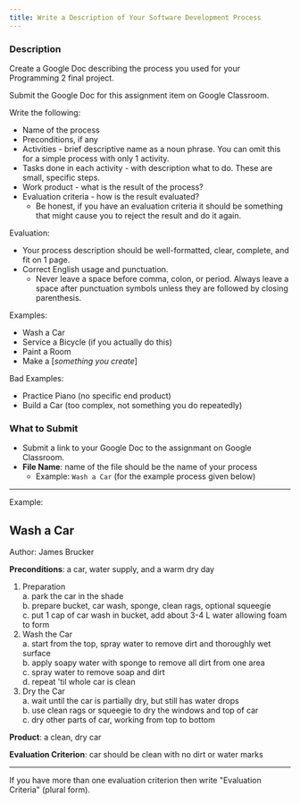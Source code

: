```yaml
---
title: Write a Description of Your Software Development Process
---
```


### Description

Create a Google Doc describing the process you used for your Programming 2 final project.

Submit the Google Doc for this assignment item on Google Classroom.

Write the following:

* Name of the process
* Preconditions, if any
* Activities - brief descriptive name as a noun phrase. You can omit this for a simple process with only 1 activity.
* Tasks done in each activity - with description what to do.  These are small, specific steps.
* Work product - what is the result of the process?
* Evaluation criteria - how is the result evaluated? 
  - Be honest, if you have an evaluation criteria it should be something that might cause you to reject the result and do it again.

Evaluation:

* Your process description should be well-formatted, clear, complete, and fit on 1 page.
* Correct English usage and punctuation.
  - Never leave a space before comma, colon, or period.  Always leave a space after punctuation symbols unless they are followed by closing parenthesis.

Examples:
* Wash a Car
* Service a Bicycle (if you actually do this)
* Paint a Room
* Make a [*something you create*]

Bad Examples:
* Practice Piano (no specific end product)
* Build a Car (too complex, not something you do repeatedly)

### What to Submit

* Submit a link to your Google Doc to the assignmant on Google Classroom.
* **File Name**: name of the file should be the name of your process
  - Example: `Wash a Car` (for the example process given below)


---
Example:

## Wash a Car

Author: James Brucker

**Preconditions**: a car, water supply, and a warm dry day

1. Preparation    
   a. park the car in the shade    
   b. prepare bucket, car wash, sponge, clean rags, optional squeegie    
   c. put 1 cap of car wash in bucket, add about 3-4 L water allowing foam to form    
2. Wash the Car    
   a. start from the top, spray water to remove dirt and thoroughly wet surface    
   b. apply soapy water with sponge to remove all dirt from one area    
   c. spray water to remove soap and dirt    
   d. repeat 'til whole car is clean    
3. Dry the Car    
   a. wait until the car is partially dry, but still has water drops    
   b. use clean rags or squeegie to dry the windows and top of car    
   c. dry other parts of car, working from top to bottom    

**Product**: a clean, dry car

**Evaluation Criterion**: car should be clean with no dirt or water marks

---
If you have more than one evaluation criterion then write "Evaluation Criteria" (plural form).
